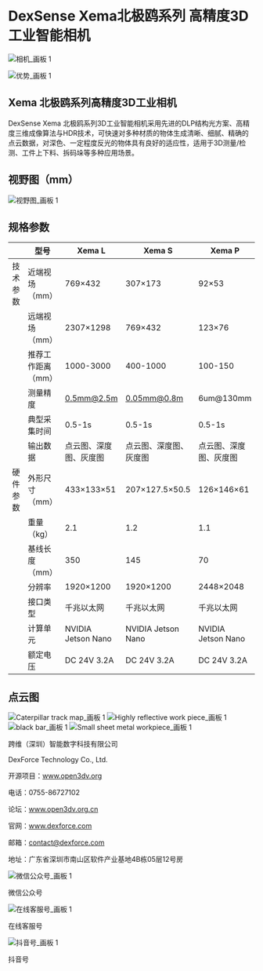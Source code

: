 # DexSense Xema北极鸥系列 高精度3D工业智能相机

![相机_画板 1](https://user-images.githubusercontent.com/117330523/229683541-c8969d88-0ce7-4fdb-8c52-0d45c751c3e4.png)

![优势_画板 1](https://user-images.githubusercontent.com/117330523/229683563-14e43713-a433-4d6c-8928-a304ab93aaa2.png)


## Xema 北极鸥系列高精度3D工业相机

DexSense Xema 北极鸥系列3D工业智能相机采用先进的DLP结构光方案、高精度三维成像算法与HDR技术，可快速对多种材质的物体生成清晰、细腻、精确的点云数据，对深色、一定程度反光的物体具有良好的适应性，适用于3D测量/检测、工件上下料、拆码垛等多种应用场景。

## 视野图（mm）

![视野图_画板 1](https://user-images.githubusercontent.com/117330523/229683787-7d1ddd06-34df-4ec1-8873-71aadee92792.png)

## 规格参数

  | 型号 | Xema L | Xema S | Xema P
-- | -- | -- | -- | --
技术参数 | 近端视场（mm） | 769×432 | 307×173 | 92×53
  | 远端视场（mm） | 2307×1298 | 769×432 | 123×76
  | 推荐工作距离（mm） | 1000-3000 | 400-1000 | 100-150
  | 测量精度 | 0.5mm@2.5m | 0.05mm@0.8m | 6um@130mm
  | 典型采集时间 | 0.5-1s | 0.5-1s | 0.5-1s
  | 输出数据 | 点云图、深度图、灰度图|点云图、深度图、灰度图|点云图、深度图、灰度图
硬件参数 | 外形尺寸（mm） | 433×133×51 | 207×127.5×50.5 | 126×146×61
  | 重量（kg） | 2.1 | 1.2 | 1.1
  | 基线长度（mm） | 350 | 145 | 70
  | 分辨率 | 1920×1200 |1920×1200| 2448×2048
  | 接口类型 | 千兆以太网|千兆以太网|千兆以太网
  | 计算单元 | NVIDIA Jetson Nano|NVIDIA Jetson Nano|NVIDIA Jetson Nano
  | 额定电压 | DC 24V 3.2A|DC 24V 3.2A|DC 24V 3.2A

## 点云图

![Caterpillar track map_画板 1](https://user-images.githubusercontent.com/117330523/229683900-2d96c241-2de4-4301-ae6f-626d4befbb13.png) ![Highly reflective work piece_画板 1](https://user-images.githubusercontent.com/117330523/229683913-0abfa026-f91c-4a53-93b8-0920f604fab6.png) ![black bar_画板 1](https://user-images.githubusercontent.com/117330523/229683924-1bdc3566-ea2c-443e-ac2a-a9fea9f38b42.png) ![Small sheet metal workpiece_画板 1](https://user-images.githubusercontent.com/117330523/229683949-7a46b13f-cfc7-483c-88bf-699dff4191e9.png)

跨维（深圳）智能数字科技有限公司

DexForce Technology Co., Ltd.       

开源项目：www.open3dv.org 

电话：0755-86727102                 

论坛：www.open3dv.org.cn

官网：www.dexforce.com

邮箱：contact@dexforce.com          

地址：广东省深圳市南山区软件产业基地4B栋05层12号房

![微信公众号_画板 1](https://user-images.githubusercontent.com/117330523/229684495-d6ad66d5-92ba-4eb5-8762-6b8d21b91a9f.png)

微信公众号

![在线客服号_画板 1](https://user-images.githubusercontent.com/117330523/229684516-9cfb27e3-6a56-4831-9bbb-8486b36b2d51.png)

在线客服号

![抖音号_画板 1](https://user-images.githubusercontent.com/117330523/229684539-7ef1234c-d434-4285-9802-da394e51c6e9.png)

抖音号